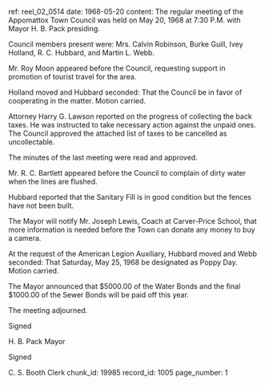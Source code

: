 ref: reel_02_0514
date: 1968-05-20
content: The regular meeting of the Appomattox Town Council was held on May 20, 1968 at 7:30 P.M. with Mayor H. B. Pack presiding.

Council members present were: Mrs. Calvin Robinson, Burke Guill, Ivey Holland, R. C. Hubbard, and Martin L. Webb.

Mr. Roy Moon appeared before the Council, requesting support in promotion of tourist travel for the area.

Holland moved and Hubbard seconded: That the Council be in favor of cooperating in the matter. Motion carried.

Attorney Harry G. Lawson reported on the progress of collecting the back taxes. He was instructed to take necessary action against the unpaid ones. The Council approved the attached list of taxes to be cancelled as uncollectable.

The minutes of the last meeting were read and approved.

Mr. R. C. Bartlett appeared before the Council to complain of dirty water when the lines are flushed.

Hubbard reported that the Sanitary Fill is in good condition but the fences have not been built.

The Mayor will notify Mr. Joseph Lewis, Coach at Carver-Price School, that more information is needed before the Town can donate any money to buy a camera.

At the request of the American Legion Auxiliary, Hubbard moved and Webb seconded: That Saturday, May 25, 1968 be designated as Poppy Day. Motion carried.

The Mayor announced that $5000.00 of the Water Bonds and the final $1000.00 of the Sewer Bonds will be paid off this year.

The meeting adjourned.

Signed

H. B. Pack
Mayor

Signed

C. S. Booth
Clerk
chunk_id: 19985
record_id: 1005
page_number: 1

